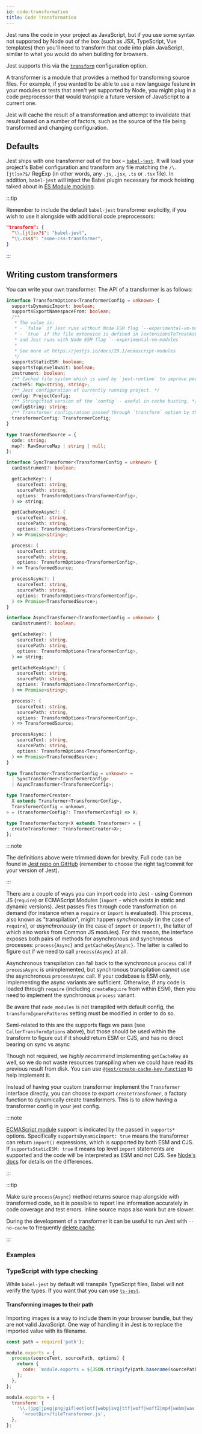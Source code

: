 ```yaml
---
id: code-transformation
title: Code Transformation
---
```


Jest runs the code in your project as JavaScript, but if you use some syntax not supported by Node out of the box (such as JSX, TypeScript, Vue templates) then you'll need to transform that code into plain JavaScript, similar to what you would do when building for browsers.

Jest supports this via the [`transform`](Configuration.md#transform-objectstring-pathtotransformer--pathtotransformer-object) configuration option.

A transformer is a module that provides a method for transforming source files. For example, if you wanted to be able to use a new language feature in your modules or tests that aren't yet supported by Node, you might plug in a code preprocessor that would transpile a future version of JavaScript to a current one.

Jest will cache the result of a transformation and attempt to invalidate that result based on a number of factors, such as the source of the file being transformed and changing configuration.

## Defaults

Jest ships with one transformer out of the box &ndash; [`babel-jest`](https://github.com/facebook/jest/tree/main/packages/babel-jest#setup). It will load your project's Babel configuration and transform any file matching the `/\.[jt]sx?$/` RegExp (in other words, any `.js`, `.jsx`, `.ts` or `.tsx` file). In addition, `babel-jest` will inject the Babel plugin necessary for mock hoisting talked about in [ES Module mocking](ManualMocks.md#using-with-es-module-imports).

:::tip

Remember to include the default `babel-jest` transformer explicitly, if you wish to use it alongside with additional code preprocessors:

```json
"transform": {
  "\\.[jt]sx?$": "babel-jest",
  "\\.css$": "some-css-transformer",
}
```

:::

## Writing custom transformers

You can write your own transformer. The API of a transformer is as follows:

```ts
interface TransformOptions<TransformerConfig = unknown> {
  supportsDynamicImport: boolean;
  supportsExportNamespaceFrom: boolean;
  /**
   * The value is:
   * - `false` if Jest runs without Node ESM flag `--experimental-vm-modules`
   * - `true` if the file extension is defined in [extensionsToTreatAsEsm](Configuration.md#extensionstotreatasesm-arraystring)
   * and Jest runs with Node ESM flag `--experimental-vm-modules`
   *
   * See more at https://jestjs.io/docs/29.1/ecmascript-modules
   */
  supportsStaticESM: boolean;
  supportsTopLevelAwait: boolean;
  instrument: boolean;
  /** Cached file system which is used by `jest-runtime` to improve performance. */
  cacheFS: Map<string, string>;
  /** Jest configuration of currently running project. */
  config: ProjectConfig;
  /** Stringified version of the `config` - useful in cache busting. */
  configString: string;
  /** Transformer configuration passed through `transform` option by the user. */
  transformerConfig: TransformerConfig;
}

type TransformedSource = {
  code: string;
  map?: RawSourceMap | string | null;
};

interface SyncTransformer<TransformerConfig = unknown> {
  canInstrument?: boolean;

  getCacheKey?: (
    sourceText: string,
    sourcePath: string,
    options: TransformOptions<TransformerConfig>,
  ) => string;

  getCacheKeyAsync?: (
    sourceText: string,
    sourcePath: string,
    options: TransformOptions<TransformerConfig>,
  ) => Promise<string>;

  process: (
    sourceText: string,
    sourcePath: string,
    options: TransformOptions<TransformerConfig>,
  ) => TransformedSource;

  processAsync?: (
    sourceText: string,
    sourcePath: string,
    options: TransformOptions<TransformerConfig>,
  ) => Promise<TransformedSource>;
}

interface AsyncTransformer<TransformerConfig = unknown> {
  canInstrument?: boolean;

  getCacheKey?: (
    sourceText: string,
    sourcePath: string,
    options: TransformOptions<TransformerConfig>,
  ) => string;

  getCacheKeyAsync?: (
    sourceText: string,
    sourcePath: string,
    options: TransformOptions<TransformerConfig>,
  ) => Promise<string>;

  process?: (
    sourceText: string,
    sourcePath: string,
    options: TransformOptions<TransformerConfig>,
  ) => TransformedSource;

  processAsync: (
    sourceText: string,
    sourcePath: string,
    options: TransformOptions<TransformerConfig>,
  ) => Promise<TransformedSource>;
}

type Transformer<TransformerConfig = unknown> =
  | SyncTransformer<TransformerConfig>
  | AsyncTransformer<TransformerConfig>;

type TransformerCreator<
  X extends Transformer<TransformerConfig>,
  TransformerConfig = unknown,
> = (transformerConfig?: TransformerConfig) => X;

type TransformerFactory<X extends Transformer> = {
  createTransformer: TransformerCreator<X>;
};
```

:::note

The definitions above were trimmed down for brevity. Full code can be found in [Jest repo on GitHub](https://github.com/facebook/jest/blob/main/packages/jest-transform/src/types.ts) (remember to choose the right tag/commit for your version of Jest).

:::

There are a couple of ways you can import code into Jest - using Common JS (`require`) or ECMAScript Modules (`import` - which exists in static and dynamic versions). Jest passes files through code transformation on demand (for instance when a `require` or `import` is evaluated). This process, also known as "transpilation", might happen _synchronously_ (in the case of `require`), or _asynchronously_ (in the case of `import` or `import()`, the latter of which also works from Common JS modules). For this reason, the interface exposes both pairs of methods for asynchronous and synchronous processes: `process{Async}` and `getCacheKey{Async}`. The latter is called to figure out if we need to call `process{Async}` at all.

Asynchronous transpilation can fall back to the synchronous `process` call if `processAsync` is unimplemented, but synchronous transpilation cannot use the asynchronous `processAsync` call. If your codebase is ESM only, implementing the async variants are sufficient. Otherwise, if any code is loaded through `require` (including `createRequire` from within ESM), then you need to implement the synchronous `process` variant.

Be aware that `node_modules` is not transpiled with default config, the `transformIgnorePatterns` setting must be modified in order to do so.

Semi-related to this are the supports flags we pass (see `CallerTransformOptions` above), but those should be used within the transform to figure out if it should return ESM or CJS, and has no direct bearing on sync vs async

Though not required, we _highly recommend_ implementing `getCacheKey` as well, so we do not waste resources transpiling when we could have read its previous result from disk. You can use [`@jest/create-cache-key-function`](https://www.npmjs.com/package/@jest/create-cache-key-function) to help implement it.

Instead of having your custom transformer implement the `Transformer` interface directly, you can choose to export `createTransformer`, a factory function to dynamically create transformers. This is to allow having a transformer config in your jest config.

:::note

[ECMAScript module](ECMAScriptModules.md) support is indicated by the passed in `supports*` options. Specifically `supportsDynamicImport: true` means the transformer can return `import()` expressions, which is supported by both ESM and CJS. If `supportsStaticESM: true` it means top level `import` statements are supported and the code will be interpreted as ESM and not CJS. See [Node's docs](https://nodejs.org/api/esm.html#esm_differences_between_es_modules_and_commonjs) for details on the differences.

:::

:::tip

Make sure `process{Async}` method returns source map alongside with transformed code, so it is possible to report line information accurately in code coverage and test errors. Inline source maps also work but are slower.

During the development of a transformer it can be useful to run Jest with `--no-cache` to frequently [delete cache](Troubleshooting.md#caching-issues).

:::

### Examples

### TypeScript with type checking

While `babel-jest` by default will transpile TypeScript files, Babel will not verify the types. If you want that you can use [`ts-jest`](https://github.com/kulshekhar/ts-jest).

#### Transforming images to their path

Importing images is a way to include them in your browser bundle, but they are not valid JavaScript. One way of handling it in Jest is to replace the imported value with its filename.

```js title="fileTransformer.js"
const path = require('path');

module.exports = {
  process(sourceText, sourcePath, options) {
    return {
      code: `module.exports = ${JSON.stringify(path.basename(sourcePath))};`,
    };
  },
};
```

```js title="jest.config.js"
module.exports = {
  transform: {
    '\\.(jpg|jpeg|png|gif|eot|otf|webp|svg|ttf|woff|woff2|mp4|webm|wav|mp3|m4a|aac|oga)$':
      '<rootDir>/fileTransformer.js',
  },
};
```
